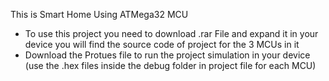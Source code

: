 This is Smart Home Using ATMega32 MCU
- To use this project you need to download .rar File and expand it in your device you will find the source code of project for the 3 MCUs in it
- Download the Protues file to run the project simulation in your device (use the .hex files inside the debug folder in project file for each MCU)  
